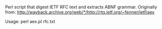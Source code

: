 Perl script that digest IETF RFC text and extracts ABNF grammar. Originally from:
http://wayback.archive.org/web/*/http://rtg.ietf.org/~fenner/ietf/aex

Usage:
perl aex.pl rfc.txt